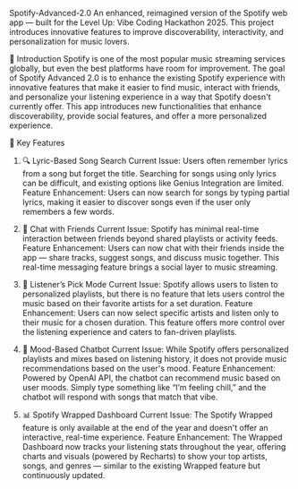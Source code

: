 Spotify-Advanced-2.0
An enhanced, reimagined version of the Spotify web app — built for the Level Up: Vibe Coding Hackathon 2025.
This project introduces innovative features to improve discoverability, interactivity, and personalization for music lovers.

📝 Introduction
Spotify is one of the most popular music streaming services globally, but even the best platforms have room for improvement. The goal of Spotify Advanced 2.0 is to enhance the existing Spotify experience with innovative features that make it easier to find music, interact with friends, and personalize your listening experience in a way that Spotify doesn't currently offer.
This app introduces new functionalities that enhance discoverability, provide social features, and offer a more personalized experience.

🎯 Key Features
1. 🔍 Lyric-Based Song Search
Current Issue: Users often remember lyrics from a song but forget the title. Searching for songs using only lyrics can be difficult, and existing options like Genius Integration are limited.
Feature Enhancement: Users can now search for songs by typing partial lyrics, making it easier to discover songs even if the user only remembers a few words.

2. 💬 Chat with Friends
Current Issue: Spotify has minimal real-time interaction between friends beyond shared playlists or activity feeds.
Feature Enhancement: Users can now chat with their friends inside the app — share tracks, suggest songs, and discuss music together. This real-time messaging feature brings a social layer to music streaming.

3. 🎯 Listener’s Pick Mode
Current Issue: Spotify allows users to listen to personalized playlists, but there is no feature that lets users control the music based on their favorite artists for a set duration.
Feature Enhancement: Users can now select specific artists and listen only to their music for a chosen duration. This feature offers more control over the listening experience and caters to fan-driven playlists.

4. 🤖 Mood-Based Chatbot
Current Issue: While Spotify offers personalized playlists and mixes based on listening history, it does not provide music recommendations based on the user's mood.
Feature Enhancement: Powered by OpenAI API, the chatbot can recommend music based on user moods. Simply type something like “I’m feeling chill,” and the chatbot will respond with songs that match that vibe.

5. 📊 Spotify Wrapped Dashboard
Current Issue: The Spotify Wrapped feature is only available at the end of the year and doesn't offer an interactive, real-time experience.
Feature Enhancement: The Wrapped Dashboard now tracks your listening stats throughout the year, offering charts and visuals (powered by Recharts) to show your top artists, songs, and genres — similar to the existing Wrapped feature but continuously updated.

